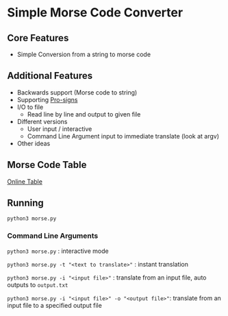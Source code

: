 # Simple Morse Code Converter

## Core Features

- Simple Conversion from a string to morse code

## Additional Features

- Backwards support (Morse code to string)
- Supporting [Pro-signs](https://en.wikipedia.org/wiki/Prosigns_for_Morse_code)
- I/O to file
    - Read line by line and output to given file
- Different versions
    - User input / interactive
    - Command Line Argument input to immediate translate (look at argv)
- Other ideas

## Morse Code Table

[Online Table](https://modernout.com/pages/morse-code-chart)

## Running

`python3 morse.py`

### Command Line Arguments

`python3 morse.py` : interactive mode

`python3 morse.py -t "<text to translate>"` : instant translation

`python3 morse.py -i "<input file>"` : translate from an input file, auto outputs to `output.txt`

`python3 morse.py -i "<input file>" -o "<output file>"`: translate from an input file to a specified output file
